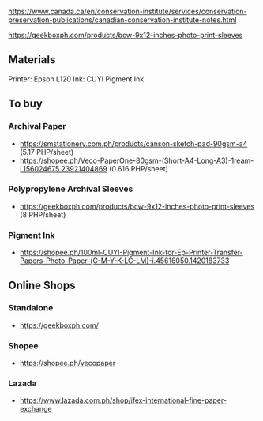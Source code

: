 https://www.canada.ca/en/conservation-institute/services/conservation-preservation-publications/canadian-conservation-institute-notes.html

https://geekboxph.com/products/bcw-9x12-inches-photo-print-sleeves

## Materials

Printer: Epson L120
Ink: CUYI Pigment Ink

## To buy

### Archival Paper

- https://smstationery.com.ph/products/canson-sketch-pad-90gsm-a4 (5.17 PHP/sheet)
- https://shopee.ph/Veco-PaperOne-80gsm-(Short-A4-Long-A3)-1ream-i.156024675.23921404869 (0.616 PHP/sheet)

### Polypropylene Archival Sleeves

- https://geekboxph.com/products/bcw-9x12-inches-photo-print-sleeves (8 PHP/sheet)

### Pigment Ink

- https://shopee.ph/100ml-CUYI-Pigment-Ink-for-Ep-Printer-Transfer-Papers-Photo-Paper-(C-M-Y-K-LC-LM)-i.45616050.1420183733

## Online Shops

### Standalone

- https://geekboxph.com/

### Shopee

- https://shopee.ph/vecopaper

### Lazada

- https://www.lazada.com.ph/shop/ifex-international-fine-paper-exchange


